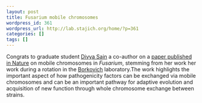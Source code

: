 ```yaml
---
layout: post
title: Fusarium mobile chromosomes
wordpress_id: 361
wordpress_url: http://lab.stajich.org/home/?p=361
categories: []
tags: []
---
```

Congrats to graduate student [Divya Sain](/home/people/divya-sain) a co-author on a [paper published in Nature](http://dx.doi.org/10.1038/nature08850) on mobile chromosomes in _Fusarium_, stemming from her work her work during a rotation in the [Borkovich](http://plantpathology.ucr.edu/new/index.php?page=faculty&i=5&p=1) laboratory.The work highlights the important aspect of how pathogenicity factors can be exchanged via mobile chromosomes and can be an important pathway for adaptive evolution and acquisition of new function through whole chromosome exchange between strains.
